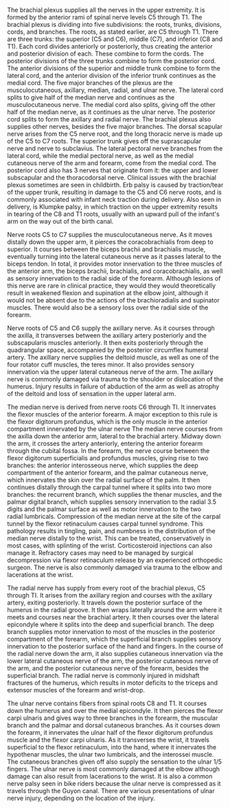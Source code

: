 The brachial plexus supplies all the nerves in the upper extremity. It is formed by the anterior rami of spinal nerve levels C5 through T1. The brachial plexus is dividing into five subdivisions: the roots, trunks, divisions, cords, and branches. The roots, as stated earlier, are C5 through T1. There are three trunks: the superior (C5 and C6), middle (C7), and inferior (C8 and T1). Each cord divides anteriorly or posteriorly, thus creating the anterior and posterior division of each. These combine to form the cords. The posterior divisions of the three trunks combine to form the posterior cord. The anterior divisions of the superior and middle trunk combine to form the lateral cord, and the anterior division of the inferior trunk continues as the medial cord. The five major branches of the plexus are the musculocutaneous, axillary, median, radial, and ulnar nerve. The lateral cord splits to give half of the median nerve and continues as the musculocutaneous nerve. The medial cord also splits, giving off the other half of the median nerve, as it continues as the ulnar nerve. The posterior cord splits to form the axillary and radial nerve. The brachial plexus also supplies other nerves, besides the five major branches. The dorsal scapular nerve arises from the C5 nerve root, and the long thoracic nerve is made up of the C5 to C7 roots. The superior trunk gives off the suprascapular nerve and nerve to subclavius. The lateral pectoral nerve branches from the lateral cord, while the medial pectoral nerve, as well as the medial cutaneous nerve of the arm and forearm, come from the medial cord. The posterior cord also has 3 nerves that originate from it: the upper and lower subscapular and the thoracodorsal nerve. Clinical issues with the brachial plexus sometimes are seen in childbirth. Erb palsy is caused by traction/tear of the upper trunk, resulting in damage to the C5 and C6 nerve roots, and is commonly associated with infant neck traction during delivery. Also seen in delivery, is Klumpke palsy, in which traction on the upper extremity results in tearing of the C8 and T1 roots, usually with an upward pull of the infant's arm on the way out of the birth canal.

Nerve roots C5 to C7 supplies the musculocutaneous nerve. As it moves distally down the upper arm, it pierces the coracobrachialis from deep to superior. It courses between the biceps brachii and brachialis muscle, eventually turning into the lateral cutaneous nerve as it passes lateral to the biceps tendon. In total, it provides motor innervation to the three muscles of the anterior arm, the biceps brachii, brachialis, and coracobrachialis, as well as sensory innervation to the radial side of the forearm. Although lesions of this nerve are rare in clinical practice, they would they would theoretically result in weakened flexion and supination at the elbow joint, although it would not be absent due to the actions of the brachioradialis and supinator muscles. There would also be a sensory loss over the radial side of the forearm.

Nerve roots of C5 and C6 supply the axillary nerve. As it courses through the axilla, it transverses between the axillary artery posteriorly and the subscapularis muscles anteriorly. It then exits posteriorly through the quadrangular space, accompanied by the posterior circumflex humeral artery. The axillary nerve supplies the deltoid muscle, as well as one of the four rotator cuff muscles, the teres minor. It also provides sensory innervation via the upper lateral cutaneous nerve of the arm. The axillary nerve is commonly damaged via trauma to the shoulder or dislocation of the humerus. Injury results in failure of abduction of the arm as well as atrophy of the deltoid and loss of sensation in the upper lateral arm.

The median nerve is derived from nerve roots C6 through TI. It innervates the flexor muscles of the anterior forearm. A major exception to this rule is the flexor digitorum profundus, which is the only muscle in the anterior compartment innervated by the ulnar nerve The median nerve courses from the axilla down the anterior arm, lateral to the brachial artery. Midway down the arm, it crosses the artery anteriorly, entering the anterior forearm through the cubital fossa. In the forearm, the nerve course between the flexor digitorum superficialis and profundus muscles, giving rise to two branches: the anterior interosseous nerve, which supplies the deep compartment of the anterior forearm, and the palmar cutaneous nerve, which innervates the skin over the radial surface of the palm. It then continues distally through the carpal tunnel where it splits into two more branches: the recurrent branch, which supplies the thenar muscles, and the palmar digital branch, which supplies sensory innervation to the radial 3.5 digits and the palmar surface as well as motor innervation to the two radial lumbricals. Compression of the median nerve at the site of the carpal tunnel by the flexor retinaculum causes carpal tunnel syndrome. This pathology results in tingling, pain, and numbness in the distribution of the median nerve distally to the wrist. This can be treated, conservatively in most cases, with splinting of the wrist. Corticosteroid injections can also manage it. Refractory cases may need to be managed by surgical decompression via flexor retinaculum release by an experienced orthopedic surgeon. The nerve is also commonly damaged via trauma to the elbow and lacerations at the wrist.

The radial nerve has supply from every root of the brachial plexus, C5 through TI. It arises from the axillary region and courses with the axillary artery, exiting posteriorly. It travels down the posterior surface of the humerus in the radial groove. It then wraps laterally around the arm where it meets and courses near the brachial artery. It then courses over the lateral epicondyle where it splits into the deep and superficial branch. The deep branch supplies motor innervation to most of the muscles in the posterior compartment of the forearm, which the superficial branch supplies sensory innervation to the posterior surface of the hand and fingers. In the course of the radial nerve down the arm, it also supplies cutaneous innervation via the lower lateral cutaneous nerve of the arm, the posterior cutaneous nerve of the arm, and the posterior cutaneous nerve of the forearm, besides the superficial branch. The radial nerve is commonly injured in midshaft fractures of the humerus, which results in motor deficits to the triceps and extensor muscles of the forearm and wrist-drop.

The ulnar nerve contains fibers from spinal roots C8 and T1. It courses down the humerus and over the medial epicondyle. It then pierces the flexor carpi ulnaris and gives way to three branches in the forearm, the muscular branch and the palmar and dorsal cutaneous branches. As it courses down the forearm, it innervates the ulnar half of the flexor digitorum profundus muscle and the flexor carpi ulnaris. As it transverses the wrist, it travels superficial to the flexor retinaculum, into the hand, where it innervates the hypothenar muscles, the ulnar two lumbricals, and the interossei muscle. The cutaneous branches given off also supply the sensation to the ulnar 1/5 fingers. The ulnar nerve is most commonly damaged at the elbow although damage can also result from lacerations to the wrist. It is also a common nerve palsy seen in bike riders because the ulnar nerve is compressed as it travels through the Guyon canal. There are various presentations of ulnar nerve injury, depending on the location of the injury.